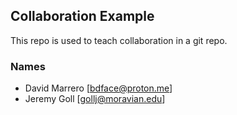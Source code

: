 
## Collaboration Example

This repo is used to teach collaboration in a git repo.

### Names

- David Marrero [bdface@proton.me]
- Jeremy Goll [gollj@moravian.edu]
